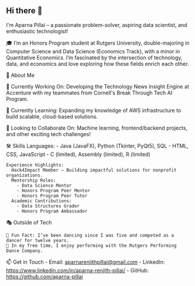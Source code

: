 ## Hi there 👋

I'm Aparna Pillai – a passionate problem-solver, aspiring data scientist, and enthusiastic technologist!

🎓 I’m an Honors Program student at Rutgers University, double-majoring in Computer Science and Data Science (Economics Track), with a minor in Quantitative Economics. I’m fascinated by the intersection of technology, data, and economics and love exploring how these fields enrich each other.

🌟 About Me

  🔭 Currently Working On: Developing the Technology News Insight Engine at Accenture with my teammates from Cornell's Break Through Tech AI Program.
    
  🌱 Currently Learning: Expanding my knowledge of AWS infrastructure to build scalable, cloud-based solutions.
  
  👯 Looking to Collaborate On: Machine learning, frontend/backend projects, and other exciting tech challenges!
  
  🛠️ Skills
    Languages:
      - Java (JavaFX), Python (Tkinter, PyQt5), SQL
      - HTML, CSS, JavaScript
      - C (limited), Assembly (limited), R (limited)

    Experience Highlights:
      Hack4Impact Member – Building impactful solutions for nonprofit organizations.
      Mentorship Roles:
        - Data Science Mentor
        - Honors Program Peer Mentor
        - Honors Program Peer Tutor 
      Academic Contributions:
        - Data Structures Grader
        - Honors Program Ambassador

  🎭 Outside of Tech
  
    💃 Fun Fact: I’ve been dancing since I was five and competed as a dancer for twelve years.
    🎨 In my free time, I enjoy performing with the Rutgers Performing Dance Company.

  📫 Get in Touch
    - Email: aparnarenjithpillai@gmail.com 
    - LinkedIn: https://www.linkedin.com/in/aparna-renjith-pillai/
    - GitHub: https://github.com/aparna-pillai
